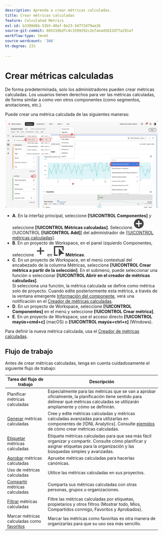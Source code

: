 ```yaml
---
description: Aprenda a crear métricas calculadas.
title: Crear métricas calculadas
feature: Calculated Metrics
exl-id: b3380d6b-53b5-40af-8e23-34772d79ae26
source-git-commit: 665319bdfc4c1599292c2e7aea45622d77a291a7
workflow-type: tm+mt
source-wordcount: '366'
ht-degree: 21%

---
```


# Crear métricas calculadas

De forma predeterminada, solo los administradores pueden crear métricas calculadas. Los usuarios tienen derechos para ver las métricas calculadas, de forma similar a como ven otros componentes (como segmentos, anotaciones, etc.).

Puede crear una métrica calculada de las siguientes maneras:

![Formas de crear una métrica](assets/create-metric.png)

* **A**. En la interfaz principal, seleccione **[!UICONTROL Componentes]** y seleccione **[!UICONTROL Métricas calculadas]**. Seleccione ![AddCircle](/help/assets/icons/AddCircle.svg) [!UICONTROL **[!UICONTROL Add]**] del administrador de [[!UICONTROL métricas calculadas]](cm-manager.md).
* **B**. En un proyecto de Workspace, en el panel izquierdo Componentes, seleccione ![Agregar](/help/assets/icons/Add.svg) en ![Evento](/help/assets/icons/Event.svg) **Métricas**.
* **C**. En un proyecto de Workspace, en el menú contextual del encabezado de la columna Métricas, seleccione **[!UICONTROL Crear métrica a partir de la selección]**. En el submenú, puede seleccionar una función o seleccionar **[!UICONTROL Abrir en el creador de métricas calculadas]**. <br/>Si selecciona una función, la métrica calculada se define como métrica solo de proyecto. Cuando edite posteriormente esta métrica, a través de la ventana emergente [Información del componente](/help/analyze/analysis-workspace/components/use-components-in-workspace.md), verá una notificación en el [Creador de métricas calculadas](c-build-metrics/cm-build-metrics.md).
* **D**. En un proyecto de Workspace, seleccione **[!UICONTROL Componentes]** en el menú y seleccione **[!UICONTROL Crear métrica]**.
* **E**. En un proyecto de Workspace, use el acceso directo **[!UICONTROL mayús+cmd+c]** (macOS) o **[!UICONTROL mayús+ctrl+c]** (Windows).

Para definir la nueva métrica calculada, usa el [Creador de métricas calculadas](c-build-metrics/cm-build-metrics.md).


## Flujo de trabajo

Antes de crear métricas calculadas, tenga en cuenta cuidadosamente el siguiente flujo de trabajo:

| Tarea del flujo de trabajo | Descripción |
| --- | --- |
| Planificar métricas calculadas | Especialmente para las métricas que se van a aprobar oficialmente, la planificación tiene sentido para delinear qué métricas calculadas se utilizarán ampliamente y cómo se definirán. |
| [Generar](c-build-metrics/cm-build-metrics.md) métricas calculadas | Cree y edite métricas calculadas y métricas calculadas avanzadas para utilizarlas en componentes de [!DNL Analytics].  Consulte [ejemplos](c-build-metrics/cm-build-metrics.md) de cómo crear métricas calculadas. |
| [Etiquetar](cm-tagging.md) métricas calculadas | Etiquete métricas calculadas para que sea más fácil organizar y compartir. Consulte cómo planificar y asignar etiquetas para la organización y las búsquedas simples y avanzadas. |
| [Aprobar](cm-approving.md) métricas calculadas | Apruebe métricas calculadas para hacerlas canónicas. |
| Uso de métricas calculadas | Utilice las métricas calculadas en sus proyectos. |
| [Compartir](cm-sharing.md) métricas calculadas | Comparta sus métricas calculadas con otras personas, grupos u organizaciones. |
| [Filtrar](cm-filter.md) métricas calculadas | Filtre las métricas calculadas por etiquetas, propietarios y otros filtros (Mostrar todo, Míos, Compartidos conmigo, Favoritos y Aprobados). |
| Marcar métricas calculadas como [favoritos](cm-finding.md) | Marcar las métricas como favoritas es otra manera de organizarlas para que su uso sea más sencillo. |
